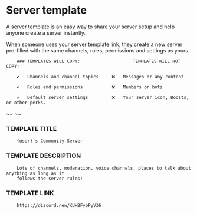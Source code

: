 # Server template
A server template is an easy way to share your server setup and help anyone create a server instantly.

When someone uses your server template link, they create a new server pre-filled with the same channels, roles,
permissions and settings as yours.
	
		### TEMPLATES WILL COPY:					TEMPLATES WILL NOT COPY:
		
		✔	Channels and channel topics		❌	Messages or any content
		
		✔	Roles and permissions			❌	Members or bots
		
		✔	Default server settings			❌	Your server icon, Boosts, or other perks.
~~                                                                                             ~~
### TEMPLATE TITLE
		{user}'s Community Server
### TEMPLATE DESCRIPTION
		Lots of channels, moderation, voice channels, places to talk about anything as long as it
		follows the server rules!
		
### TEMPLATE LINK
		https://discord.new/KUHBFybPyV36